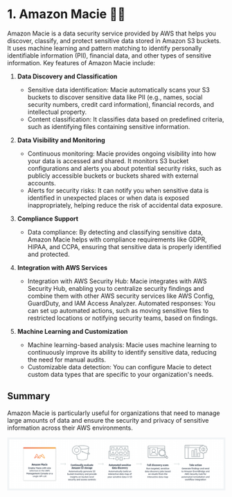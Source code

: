 # 1. Amazon Macie 🧠🤖

Amazon Macie is a data security service provided by AWS that helps you discover, classify, and protect sensitive data stored in Amazon S3 buckets. It uses machine learning and pattern matching to identify personally identifiable information (PII), financial data, and other types of sensitive information. Key features of Amazon Macie include:

1. **Data Discovery and Classification**
   - Sensitive data identification: Macie automatically scans your S3 buckets to discover sensitive data like PII (e.g., names, social security numbers, credit card information), financial records, and intellectual property.
   - Content classification: It classifies data based on predefined criteria, such as identifying files containing sensitive information.
2. **Data Visibility and Monitoring**

   - Continuous monitoring: Macie provides ongoing visibility into how your data is accessed and shared. It monitors S3 bucket configurations and alerts you about potential security risks, such as publicly accessible buckets or buckets shared with external accounts.
   - Alerts for security risks: It can notify you when sensitive data is identified in unexpected places or when data is exposed inappropriately, helping reduce the risk of accidental data exposure.

3. **Compliance Support**

   - Data compliance: By detecting and classifying sensitive data, Amazon Macie helps with compliance requirements like GDPR, HIPAA, and CCPA, ensuring that sensitive data is properly identified and protected.

4. **Integration with AWS Services**

   - Integration with AWS Security Hub: Macie integrates with AWS Security Hub, enabling you to centralize security findings and combine them with other AWS security services like AWS Config, GuardDuty, and IAM Access Analyzer.
     Automated responses: You can set up automated actions, such as moving sensitive files to restricted locations or notifying security teams, based on findings.

5. **Machine Learning and Customization**
   - Machine learning-based analysis: Macie uses machine learning to continuously improve its ability to identify sensitive data, reducing the need for manual audits.
   - Customizable data detection: You can configure Macie to detect custom data types that are specific to your organization's needs.

## Summary

Amazon Macie is particularly useful for organizations that need to manage large amounts of data and ensure the security and privacy of sensitive information across their AWS environments.

![Amazon Macie](../imgs/amazon-macie.png)
